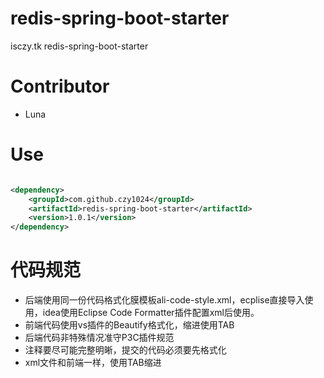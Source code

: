 # redis-spring-boot-starter

isczy.tk redis-spring-boot-starter

# Contributor

- Luna

# Use

```xml

<dependency>
    <groupId>com.github.czy1024</groupId>
    <artifactId>redis-spring-boot-starter</artifactId>
    <version>1.0.1</version>
</dependency>
```

# 代码规范

- 后端使用同一份代码格式化膜模板ali-code-style.xml，ecplise直接导入使用，idea使用Eclipse Code Formatter插件配置xml后使用。
- 前端代码使用vs插件的Beautify格式化，缩进使用TAB
- 后端代码非特殊情况准守P3C插件规范
- 注释要尽可能完整明晰，提交的代码必须要先格式化
- xml文件和前端一样，使用TAB缩进

